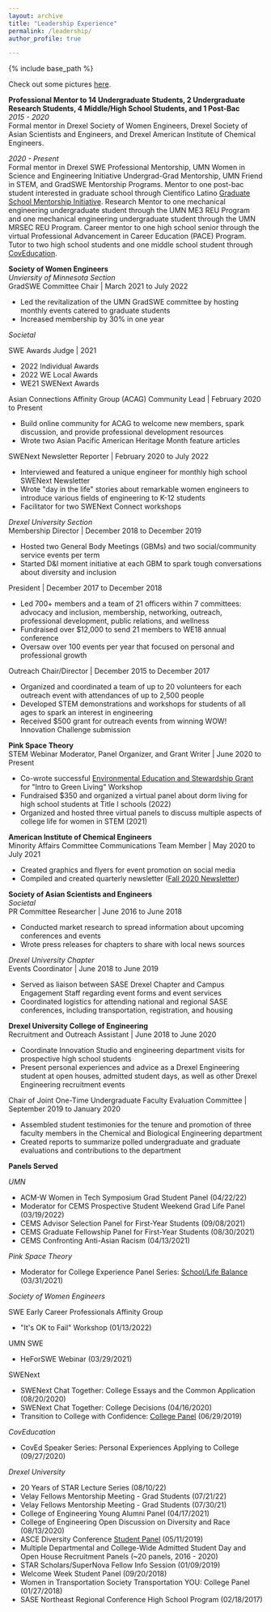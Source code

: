 ```yaml
---
layout: archive
title: "Leadership Experience"
permalink: /leadership/
author_profile: true

---
```


{% include base_path %}

Check out some pictures [here](https://www.canva.com/design/DAEBhPUYyUw/KlpMFDfjNx-enIyxhwRbvQ/view?website#2). <br/>

**Professional Mentor to 14 Undergraduate Students, 2 Undergraduate Research Students, 4 Middle/High School Students, and 1 Post-Bac** <br/>
*2015 - 2020* <br/>
Formal mentor in Drexel Society of Women Engineers, Drexel Society of Asian Scientists and Engineers, and Drexel American Institute of Chemical Engineers. <br/> 

*2020 - Present* <br/>
Formal mentor in Drexel SWE Professional Mentorship, UMN Women in Science and Engineering Initiative Undergrad-Grad Mentorship, UMN Friend in STEM, and GradSWE Mentorship Programs. Mentor to one post-bac student interested in graduate school through Científico Latino [Graduate School Mentorship Initiative](https://www.cientificolatino.com/gsmi). Research Mentor to one mechanical engineering undergraduate student through the UMN ME3 REU Program and one mechanical engineering undergraduate student through the UMN MRSEC REU Program. Career mentor to one high school senior through the virtual Professional Advancement in Career Education (PACE) Program. Tutor to two high school students and one middle school student through [CovEducation](https://www.coved.org/).  


**Society of Women Engineers** <br/>
*Unviersity of Minnesota Section*<br/>
GradSWE Committee Chair | March 2021 to July 2022
 * Led the revitalization of the UMN GradSWE committee by hosting monthly events catered to graduate students
 * Increased membership by 30% in one year

*Societal*<br/>

SWE Awards Judge | 2021
 * 2022 Individual Awards
 * 2022 WE Local Awards
 * WE21 SWENext Awards

Asian Connections Affinity Group (ACAG) Community Lead | February 2020 to Present
 * Build online community for ACAG to welcome new members, spark discussion, and provide professional development resources
 * Wrote two Asian Pacific American Heritage Month feature articles

SWENext Newsletter Reporter | February 2020 to July 2022
 * Interviewed and featured a unique engineer for monthly high school SWENext Newsletter
 * Wrote "day in the life" stories about remarkable women engineers to introduce various fields of engineering to K-12 students
 * Facilitator for two SWENext Connect workshops
 
*Drexel University Section*<br/>
Membership Director | December 2018 to December 2019
 * Hosted two General Body Meetings (GBMs) and two social/community service events per term 
 * Started D&I moment initiative at each GBM to spark tough conversations about diversity and inclusion

President | December 2017 to December 2018
 * Led 700+ members and a team of 21 officers within 7 committees: advocacy and inclusion, membership, networking, outreach, professional development, public relations, and wellness
 * Fundraised over $12,000 to send 21 members to WE18 annual conference
 * Oversaw over 100 events per year that focused on personal and professional growth
 
Outreach Chair/Director | December 2015 to December 2017
 * Organized and coordinated a team of up to 20 volunteers for each outreach event with attendances of up to 2,500 people
 * Developed STEM demonstrations and workshops for students of all ages to spark an interest in engineering
 * Received $500 grant for outreach events from winning WOW! Innovation Challenge submission

**Pink Space Theory**<br/>
STEM Webinar Moderator, Panel Organizer, and Grant Writer | June 2020 to Present
 * Co-wrote successful [Environmental Education and Stewardship Grant](https://cdn-dominionenergy-prd-001.azureedge.net/-/media/pdfs/global/company/environmental-grants-recipients.pdf?la=en&rev=03f7e7ef8a6341168aedd4e03b45608a&hash=6956FE4B31FF625C187566CF520FBA7C) for "Intro to Green Living" Workshop
 * Fundraised $350 and organized a virtual panel about dorm living for high school students at Title I schools (2022)
 * Organized and hosted three virtual panels to discuss multiple aspects of college life for women in STEM (2021)
  
**American Institute of Chemical Engineers**<br/>
Minority Affairs Committee Communications Team Member | May 2020 to July 2021
 * Created graphics and flyers for event promotion on social media
 * Compiled and created quarterly newsletter ([Fall 2020 Newsletter](https://www.aiche.org/sites/default/files/community/163461/aiche-community-site-newsletter/1434866/fall2020macnewsletter.pdf))

**Society of Asian Scientists and Engineers**<br/>
*Societal*<br/>
PR Committee Researcher | June 2016 to June 2018
 * Conducted market research to spread information about upcoming conferences and events
 * Wrote press releases for chapters to share with local news sources
 
*Drexel University Chapter*<br/>
Events Coordinator | June 2018 to June 2019
 * Served as liaison between SASE Drexel Chapter and Campus Engagement Staff regarding event forms and event services
 * Coordinated logistics for attending national and regional SASE conferences, including transportation, registration, and housing
 
**Drexel University College of Engineering**<br/>
Recruitment and Outreach Assistant | June 2018 to June 2020
 * Coordinate Innovation Studio and engineering department visits for prospective high school students
 * Present personal experiences and advice as a Drexel Engineering student at open houses, admitted student days, as well as other Drexel Engineering recruitment events 
 
Chair of Joint One-Time Undergraduate Faculty Evaluation Committee | September 2019 to January 2020
 * Assembled student testimonies for the tenure and promotion of three faculty members in the Chemical and Biological Engineering department
 * Created reports to summarize polled undergraduate and graduate evaluations and contributions to the department


**Panels Served** <br/>

*UMN* <br/>
 * ACM-W Women in Tech Symposium Grad Student Panel (04/22/22)
 * Moderator for CEMS Prospective Student Weekend Grad Life Panel (03/19/2022)
 * CEMS Advisor Selection Panel for First-Year Students (09/08/2021)
 * CEMS Graduate Fellowship Panel for First-Year Students (08/30/2021)
 * CEMS Confronting Anti-Asian Racism (04/13/2021)

*Pink Space Theory* <br/>
 * Moderator for College Experience Panel Series: [School/Life Balance](https://www.youtube.com/watch?v=y3CuuwGr5tg) (03/31/2021) 
 
*Society of Women Engineers* <br/>

SWE Early Career Professionals Affinity Group <br/>
 * "It's OK to Fail" Workshop (01/13/2022)

UMN SWE <br/>
 * HeForSWE Webinar (03/29/2021)
 
SWENext <br/>
 * SWENext Chat Together: College Essays and the Common Application (08/20/2020)
 * SWENext Chat Together: College Decisions (04/16/2020)
 * Transition to College with Confidence: [College Panel](https://alltogether.swe.org/2020/01/philadelphia-outreach-event-wins-swe-award/) (06/29/2019)

*CovEducation* <br/>
 * CovEd Speaker Series: Personal Experiences Applying to College (09/27/2020)
 
*Drexel University* <br/>
 * 20 Years of STAR Lecture Series (08/10/22)
 * Velay Fellows Mentorship Meeting - Grad Students (07/21/22)
 * Velay Fellows Mentorship Meeting - Grad Students (07/30/21)
 * College of Engineering Young Alumni Panel (04/17/2021)
 * College of Engineering Open Discussion on Diversity and Race (08/13/2020)
 * ASCE Diversity Conference [Student Panel](https://drexel.edu/engineering/news-events/news/archive/2019/May/asce-hosts-conference-on-diversity-and-inclusion/) (05/11/2019)
 * Multiple Departmental and College-Wide Admitted Student Day and Open House Recruitment Panels (~20 panels, 2016 - 2020)
 * STAR Scholars/SuperNova Fellow Info Session (01/09/2019)
 * Welcome Week Student Panel (09/20/2018)
 * Women in Transportation Society Transportation YOU: College Panel (01/27/2018)
 * SASE Northeast Regional Conference High School Program (02/18/2017)
 
